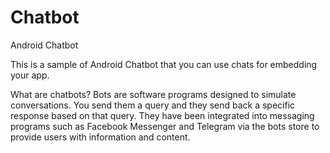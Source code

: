 # Chatbot
Android Chatbot

This is a sample of Android Chatbot that you can use chats for embedding your app.

What are chatbots? Bots are software programs designed to simulate conversations. You send them a query and they send back a specific response based on that query. They have been integrated into messaging programs such as Facebook Messenger and Telegram via the bots store to provide users with information and content.
